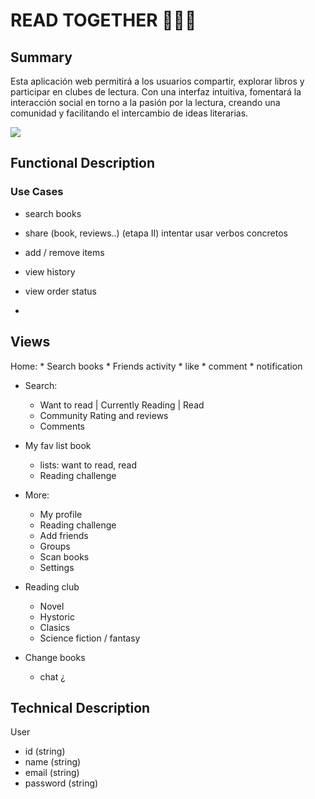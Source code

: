 # READ TOGETHER 📕📗📙

## Summary

Esta aplicación web permitirá a los usuarios compartir, explorar libros y participar en clubes de lectura. Con una interfaz intuitiva, fomentará la interacción social en torno a la pasión por la lectura, creando una comunidad y facilitando el intercambio de ideas literarias.

![](https://media4.giphy.com/media/3otPonSG56cvNy9BNm/giphy.gif?cid=ecf05e47gvggq50e2f9prkuop2kzvw28umn3atjnaujhutd5&ep=v1_gifs_related&rid=giphy.gif&ct=g)


## Functional Description

### Use Cases

- search books
- share (book, reviews..) (etapa II) intentar usar verbos concretos
- add / remove items 
- view history
- view order status

- 



## Views

Home: 
    * Search books
    * Friends activity
    * like
    * comment
    * notification 

- Search: 
    * Want to read | Currently Reading | Read
    * Community Rating and reviews 
    * Comments

- My fav list book
    * lists: want to read, read
    * Reading challenge 

- More: 
    * My profile
    * Reading challenge
    * Add friends
    * Groups
    * Scan books
    * Settings

- Reading club
    * Novel
    * Hystoric
    * Clasics 
    * Science fiction / fantasy

- Change books 
    * chat ¿
    
## Technical Description

User
- id (string)
- name (string)
- email (string)
- password (string)





